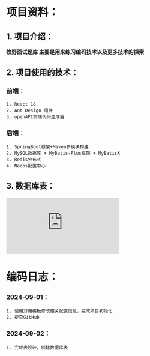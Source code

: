 # 项目资料：
## 1. 项目介绍：
**牧野面试题库 主要是用来练习编码技术以及更多技术的探索**

## 2. 项目使用的技术：
### 前端：
    1. React 18 
    2. Ant Design 组件
    3. openAPI前端代码生成器
### 后端：
    1. SpringBoot框架+Maven多模块构建
    2. MySQL数据库 + MyBatis-Plus框架 + MyBatisX
    3. Redis分布式
    4. Nacos配置中心

## 3. 数据库表：
![完成表设计，创建数据库表](https://github.com/lisanjin9/muye-interview-backend/blob/67cfe48f1e7786f6a67f38c6b333f0fc189d1c31/sql/create_table.sql)


# 编码日志：
###  2024-09-01：
    1. 使用万用模板修改相关配置信息，完成项目初始化
    2. 提交GitHub
###  2024-09-02：
    1. 完成表设计，创建数据库表
